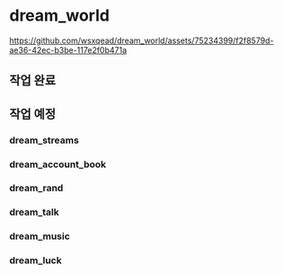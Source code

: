 # dream_world
https://github.com/wsxqead/dream_world/assets/75234399/f2f8579d-ae36-42ec-b3be-117e2f0b471a

## 작업 완료

## 작업 예정

### dream_streams

### dream_account_book

### dream_rand

### dream_talk

### dream_music

### dream_luck
